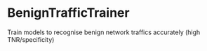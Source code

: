 # BenignTrafficTrainer
Train models to recognise benign network traffics accurately (high TNR/specificity)

